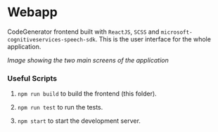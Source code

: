 # Webapp

CodeGenerator frontend built with `ReactJS`, `SCSS` and `microsoft-cognitiveservices-speech-sdk`. This is the user interface for the whole application.





*Image showing the two main screens of the application*


### Useful Scripts

1. `npm run build` to build the frontend (this folder).

2. `npm run test` to run the tests.

3. `npm start` to start the development server.

